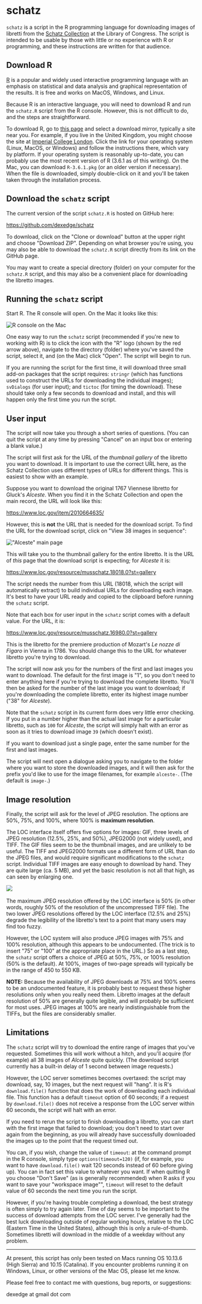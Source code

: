 # schatz
`schatz` is a script in the R programming language for downloading images of libretti from the [Schatz Collection](https://www.loc.gov/collections/albert-schatz/) at the Library of Congress. The script is intended to be usable by those with little or no experience with R or programming, and these instructions are written for that audience.

## Download R

[R](https://www.r-project.org) is a popular and widely used interactive programming language with an  emphasis on statistical and data analysis and graphical representation of the results. It is free and works on MacOS, Windows, and Linux.

Because R is an interactive language, you will need to download R and run the `schatz.R` script from the R console. However, this is not difficult to do, and the steps are straightforward.

To download R, go to [this page](https://cran.r-project.org/mirrors.html) and select a download mirror, typically a site near you. For example, if you live in the United Kingdom, you might choose the site at [Imperial College London](https://cran.ma.imperial.ac.uk). Click the link for your operating system (Linux, MacOS, or Windows) and follow the instructions there, which vary by platform. If your operating system is reasonably up-to-date, you can probably use the most recent version of R (3.6.1 as of this writing). On the Mac, you can download `R-3.6.1.pkg` (or an older version if necessary). When the file is downloaded, simply double-click on it and you'll be taken taken through the installation process.

## Download the `schatz` script

The current version of the script `schatz.R` is hosted on GitHub here:

https://github.com/dexedge/schatz

To download, click on the "Clone or download" button at the upper right and choose "Download ZIP". Depending on what browser you're using, you may also be able to download the `schatz.R` script directly from its link on the GitHub page. 

You may want to create a special directory (folder) on your computer for the `schatz.R` script, and this may also be a convenient place for downloading the libretto images.

## Running the `schatz` script

Start R. The R console will open. On the Mac it looks like this:

![R console on the Mac](R-console.png)

One easy way to run the `schatz` script (recommended if you're new to working with R) is to click the icon with the "R" logo (shown by the red arrow above), navigate to the directory (folder) where you've saved the script, select it, and (on the Mac) click "Open". The script will begin to run.

If you are running the script for the first time, it will download three small add-on packages that the script requires: `stringr` (which has functions used to construct the URLs for downloading the individual images); `svDialogs` (for user input); and `tictoc` (for timing the download). These should take only a few seconds to download and install, and this will happen only the first time you run the script.

## User input

The script will now take you through a short series of questions. (You can quit the script at any time by pressing "Cancel" on an input box or entering a blank value.)

The script will first ask for the URL of the *thumbnail gallery* of the libretto you want to download. It is important to use the correct URL here, as the Schatz Collection uses different types of URLs for different things. This is easiest to show with an example.

Suppose you want to download the original 1767 Viennese libretto for Gluck's *Alceste*. When you find it in the Schatz Collection and open the main record, the URL will look like this:

https://www.loc.gov/item/2010664635/

However, this is **not** the URL that is needed for the download script. To find the URL for the download script, click on "View 38 images in sequence":

!["Alceste" main page](Alceste.png)

This will take you to the thumbnail gallery for the entire libretto. It is the URL of *this* page that the download script is expecting; for *Alceste* it is:

https://www.loc.gov/resource/musschatz.18018.0?st=gallery

The script needs the number from this URL (18018, which the script will automatically extract) to build individual URLs for downloading each image. It's best to have your URL ready and copied to the clipboard before running the `schatz` script.

Note that each box for user input in the `schatz` script comes with a default value. For the URL, it is:

https://www.loc.gov/resource/musschatz.16980.0?st=gallery

This is the libretto for the premiere production of Mozart's *Le nozze di Figaro* in Vienna in 1786. You should change this to the URL for whatever libretto you're trying to download.

The script will now ask you for the numbers of the first and last images you want to download. The default for the first image is "1", so you don't need to enter anything here if you're trying to download the complete libretto. You'll then be asked for the number of the last image you want to download; if you're downloading the complete libretto, enter its highest image number ("38" for *Alceste*). 

Note that the `schatz` script in its current form does very little error checking. If you put in a number higher than the actual last image for a particular libretto, such as `100` for *Alceste*, the script will simply halt with an error as soon as it tries to download image `39` (which doesn't exist).

If you want to download just a single page, enter the same number for the first and last images.

The script will next open a dialogue asking you to navigate to the folder where you want to store the downloaded images, and it will then ask for the prefix you'd like to use for the image filenames, for example `alceste-`. (The default is `image-`.)

## Image resolution

Finally, the script will ask for the level of JPEG resolution. The options are 50%, 75%, and 100%, where 100% is **maximum resolution**.

The LOC interface itself offers five options for images: GIF, three levels of JPEG resolution (12.5%, 25%, and 50%), JPEG2000 (not widely used), and TIFF. The GIF files seem to be the thumbnail images, and are unlikely to be useful. The TIFF and JPEG2000 formats use a different form of URL than do the JPEG files, and would require significant modifications to the `schatz` script. Individual TIFF images are easy enough to download by hand. They are quite large (ca. 5 MB), and yet the basic resolution is not all that high, as can seen by enlarging one.

![](LOC-tiff-example.png)
</br></br>
The maximum JPEG resolution offered by the LOC interface is 50% (in other words, roughly 50% of the resolution of the uncompressed TIFF file). The two lower JPEG resolutions offered by the LOC interface (12.5% and 25%) degrade the legibility of the libretto's text to a point that many users may find too fuzzy.

However, the LOC system will also produce JPEG images with 75% and 100% resolution, although this appears to be undocumented. (The trick is to insert "75" or "100" at the appropriate place in the URL.) So as a last step, the `schatz` script offers a choice of JPEG at 50%, 75%, or 100% resolution (50% is the default). At 100%, images of two-page spreads will typically be in the range of 450 to 550 KB.

**NOTE:** Because the availability of JPEG downloads at 75% and 100% seems to be an undocumented feature, it is probably best to request these higher resolutions only when you really need them. Libretto images at the default resolution of 50% are generally quite legible, and will probably be sufficient for most uses. JPEG images at 100% are nearly indistinguishable from the TIFFs, but the files are considerably smaller.

## Limitations

The `schatz` script will try to download the entire range of images that you've requested. Sometimes this will work without a hitch, and you'll acquire (for example) all 38 images of *Alceste* quite quickly. (The download script currently has a built-in delay of 1 second between image requests.)

However, the LOC server sometimes becomes overtaxed: the script may download, say, 10 images, but the next request will "hang". It is R's `download.file()` function that does the work of downloading each individual file. This function has a default `timeout` option of 60 seconds; if a request by `download.file()` does not receive a response from the LOC server within 60 seconds, the script will halt with an error.

If you need to rerun the script to finish downloading a libretto, you can start with the first image that failed to download; you don't need to start over again from the beginning, as you will already have successfully downloaded the images up to the point that the request timed out. 

You can, if you wish, change the value of `timeout`: at the command prompt in the R console, simply type `options(timeout=120)` (if, for example, you want to have `download.file()` wait 120 seconds instead of 60 before giving up). You can in fact set this value to whatever you want. If when quitting R you choose "Don't Save" (as is generally recommended) when R asks if you want to save your "workspace image"", `timeout` will reset to the default value of 60 seconds the next time you run the script.

However, if you're having trouble completing a download, the best strategy is often simply to try again later. Time of day seems to be important to the success of download attempts from the LOC server. I've generally had the best luck downloading outside of regular working hours, relative to the LOC (Eastern Time in the United States), although this is only a rule-of-thumb. Sometimes libretti will download in the middle of a weekday without any problem.

____
At present, this script has only been tested on Macs running OS 10.13.6 (High Sierra) and 10.15 (Catalina). If you encounter problems running it on Windows, Linux, or other versions of the Mac OS, please let me know.

Please feel free to contact me with questions, bug reports, or suggestions:

dexedge at gmail dot com

